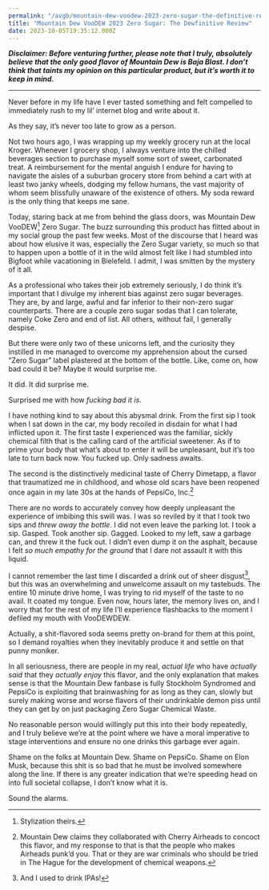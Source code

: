 ```yaml
---
permalink: "/avgb/mountain-dew-voodew-2023-zero-sugar-the-definitive-review/index.html"
title: "Mountain Dew VooDEW 2023 Zero Sugar: The Dewfinitive Review"
date: 2023-10-05T19:35:12.000Z
---
```


**_Disclaimer: Before venturing further, please note that I truly, absolutely believe that the only good flavor of Mountain Dew is Baja Blast. I don’t think that taints my opinion on this particular product, but it’s worth it to keep in mind._**

---

Never before in my life have I ever tasted something and felt compelled to immediately rush to my lil’ internet blog and write about it.

As they say, it’s never too late to grow as a person.

Not two hours ago, I was wrapping up my weekly grocery run at the local Kroger. Whenever I grocery shop, I always venture into the chilled beverages section to purchase myself some sort of sweet, carbonated treat. A reimbursement for the mental anguish I endure for having to navigate the aisles of a suburban grocery store from behind a cart with at least two janky wheels, dodging my fellow humans, the vast majority of whom seem blissfully unaware of the existence of others. My soda reward is the only thing that keeps me sane.

Today, staring back at me from behind the glass doors, was Mountain Dew VooDEW[^1] Zero Sugar. The buzz surrounding this product has flitted about in my social group the past few weeks. Most of the discourse that I heard was about how elusive it was, especially the Zero Sugar variety, so much so that to happen upon a bottle of it in the wild almost felt like I had stumbled into Bigfoot while vacationing in Bielefeld. I admit, I was smitten by the mystery of it all.

As a professional who takes their job extremely seriously, I do think it’s important that I divulge my inherent bias against zero sugar beverages. They are, by and large, awful and far inferior to their non-zero sugar counterparts. There are a couple zero sugar sodas that I can tolerate, namely Coke Zero and end of list. All others, without fail, I generally despise.

But there were only two of these unicorns left, and the curiosity they instilled in me managed to overcome my apprehension about the cursed “Zero Sugar” label plastered at the bottom of the bottle. Like, come on, how bad could it be? Maybe it would surprise me.

It did. It did surprise me.

Surprised me with how _fucking bad it is_.

I have nothing kind to say about this abysmal drink. From the first sip I took when I sat down in the car, my body recoiled in disdain for what I had inflicted upon it. The first taste I experienced was the familiar, sickly chemical filth that is the calling card of the artificial sweetener. As if to prime your body that what’s about to enter it will be unpleasant, but it’s too late to turn back now. You fucked up. Only sadness awaits.

The second is the distinctively medicinal taste of Cherry Dimetapp, a flavor that traumatized me in childhood, and whose old scars have been reopened once again in my late 30s at the hands of PepsiCo, Inc.[^2]

There are no words to accurately convey how deeply unpleasant the experience of imbibing this swill was. I was so reviled by it that I took two sips and _threw away the bottle_. I did not even leave the parking lot. I took a sip. Gasped. Took another sip. Gagged. Looked to my left, saw a garbage can, and threw it the fuck out. I didn’t even dump it on the asphalt, because I felt _so much_ _empathy for the ground_ that I dare not assault it with this liquid.

I cannot remember the last time I discarded a drink out of sheer disgust[^3], but this was an overwhelming and unwelcome assault on my tastebuds. The entire 10 minute drive home, I was trying to rid myself of the taste to no avail. It coated my tongue. Even now, hours later, the memory lives on, and I worry that for the rest of my life I’ll experience flashbacks to the moment I defiled my mouth with VooDEWDEW.

Actually, a shit-flavored soda seems pretty on-brand for them at this point, so I demand royalties when they inevitably produce it and settle on that punny moniker.

In all seriousness, there are people in my real, _actual life_ who have _actually said_ that they _actually enjoy_ this flavor, and the only explanation that makes sense is that the Mountain Dew fanbase is fully Stockholm Syndromed and PepsiCo is exploiting that brainwashing for as long as they can, slowly but surely making worse and worse flavors of their undrinkable demon piss until they can get by on just packaging Zero Sugar Chemical Waste.

No reasonable person would willingly put this into their body repeatedly, and I truly believe we’re at the point where we have a moral imperative to stage interventions and ensure no one drinks this garbage ever again.

Shame on the folks at Mountain Dew. Shame on PepsiCo. Shame on Elon Musk, because this shit is so bad that he must be involved somewhere along the line. If there is any greater indication that we’re speeding head on into full societal collapse, I don’t know what it is.

Sound the alarms.

[^1]: Stylization theirs.

[^2]: Mountain Dew claims they collaborated with Cherry Airheads to concoct this flavor, and my response to that is that the people who makes Airheads punk’d you. That or they are war criminals who should be tried in The Hague for the development of chemical weapons.

[^3]: And I used to drink IPAs!
